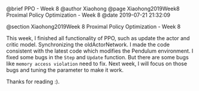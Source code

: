 @brief PPO - Week 8
@author Xiaohong
@page Xiaohong2019Week8 Proximal Policy Optimization - Week 8
@date 2019-07-21 21:32:09

@section Xiaohong2019Week 8 Proximal Policy Optimization - Week 8


This week, I finished all functionality of PPO, such as update the actor and critic model. 
Synchronizing the oldActorNetwork. I made the code consistent with the latest code which 
modifies the Pendulum environment. I fixed some bugs in the `Step` and `Update` function.
But there are some bugs like `memory access violation` need to fix. Next week, I will focus
on those bugs and tuning the parameter to make it work.  


Thanks for reading :). 

 
